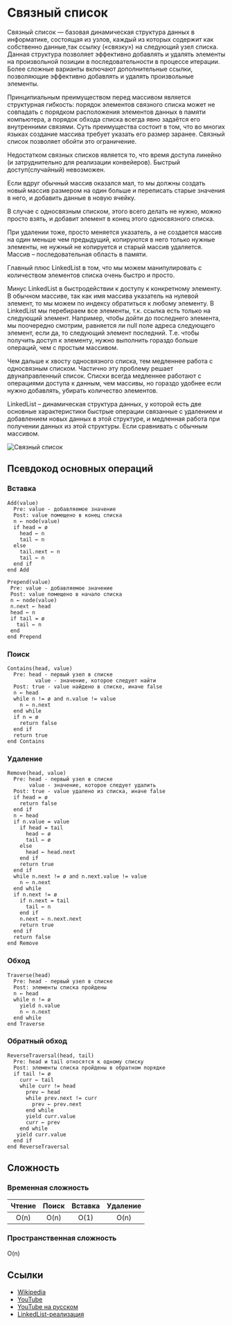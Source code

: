 # Связный список

Связный список — базовая динамическая структура данных в информатике, состоящая из узлов, каждый из которых содержит как собственно данные,так ссылку («связку») на следующий узел списка. Данная структура позволяет эффективно добавлять и удалять элементы на произвольной позиции в последовательности в процессе итерации. Более сложные варианты включают дополнительные ссылки, позволяющие эффективно добавлять и удалять произвольные элементы.

Принципиальным преимуществом перед массивом является структурная гибкость: порядок элементов связного списка может не совпадать с порядком расположения элементов данных в памяти компьютера, а порядок обхода списка всегда явно задаётся его внутренними связями. Суть преимущества состоит в том, что во многих языках создание массива требует указать его размер заранее. Связный список позволяет обойти это ограничение.

Недостатком связных списков является то, что время доступа линейно (и затруднительно для реализации конвейеров). Быстрый доступ(случайный) невозможен.


Если вдруг обычный массив оказался мал, то мы должны создать новый массив размером на один больше и переписать старые значения в него, и добавить данные в новую ячейку.
 
В случае с односвязным списком, этого всего делать не нужно, можно просто взять, и добавит элемент в конец этого односвязного списка.

При удалении тоже, просто меняется указатель, а не создается массив на один меньше чем предыдущий, копируются в него только нужные элементы, не нужный не копируется и старый массив удаляется.
Массив – последовательная область в памяти.

Главный плюс LinkedList в том, что мы можем манипулировать с количеством элементов списка очень быстро и просто.

Минус LinkedList в быстродействии к доступу к конкретному элементу.  В обычном массиве, так как имя массива указатель на нулевой элемент, то мы можем по индексу обратиться к любому элементу. В LinkedList мы перебираем все элементы, т.к. ссылка есть только на следующий элемент. Например, чтобы дойти до последнего элемента, мы поочередно смотрим, равняется ли null поле адреса следующего элемент, если да, то следующий элемент последний. Т.е. чтобы получить доступ к элементу, нужно выполнить гораздо больше операций, чем с простым массивом.

Чем дальше к хвосту односвязного списка, тем медленнее работа с односвязным списком. Частично эту проблему решает двунаправленный список. Списки всегда медленнее работают с операциями доступа к данным, чем массивы, но гораздо удобнее если нужно добавлять, убирать количество элементов.

LinkedList – динамическая структура данных, у которой есть две основные характеристики быстрые операции связанные с удалением и добавлением новых данных в этой структуре, и медленная работа при получении данных из этой структуры. Если сравнивать с обычным массивом.




![Связный список](https://upload.wikimedia.org/wikipedia/commons/6/6d/Singly-linked-list.svg)



## Псевдокод основных операций

### Вставка

```text
Add(value)
  Pre: value - добавляемое значение
  Post: value помещено в конец списка
  n ← node(value)
  if head = ø
    head ← n
    tail ← n
  else
    tail.next ← n
    tail ← n
  end if
end Add
```

```text
Prepend(value)
 Pre: value - добавляемое значение
 Post: value помещено в начало списка
 n ← node(value)
 n.next ← head
 head ← n
 if tail = ø
   tail ← n
 end
end Prepend
```

### Поиск

```text
Contains(head, value)
  Pre: head - первый узел в списке
         value - значение, которое следует найти
  Post: true - value найдено в списке, иначе false
  n ← head
  while n != ø and n.value != value
    n ← n.next
  end while
  if n = ø
    return false
  end if
  return true
end Contains
```
    
### Удаление

```text
Remove(head, value)
  Pre: head - первый узел в списке
       value - значение, которое следует удалить
  Post: true - value удалено из списка, иначе false
  if head = ø
    return false
  end if
  n ← head
  if n.value = value
    if head = tail
      head ← ø
      tail ← ø
    else
      head ← head.next
    end if
    return true
  end if
  while n.next != ø and n.next.value != value
    n ← n.next
  end while
  if n.next != ø
    if n.next = tail
      tail ← n
    end if
    n.next ← n.next.next
    return true
  end if
  return false
end Remove
```

### Обход

```text
Traverse(head)
  Pre: head - первый узел в списке
  Post: элементы списка пройдены
  n ← head
  while n != ø
    yield n.value
    n ← n.next
  end while
end Traverse
```

### Обратный обход

```text
ReverseTraversal(head, tail)
  Pre: head и tail относятся к одному списку
  Post: элементы списка пройдены в обратном порядке
  if tail != ø
    curr ← tail
    while curr != head
      prev ← head
      while prev.next != curr
        prev ← prev.next
      end while
      yield curr.value
      curr ← prev
    end while
   yield curr.value
  end if
end ReverseTraversal
```



## Сложность

### Временная сложность

| Чтение    | Поиск     | Вставка   | Удаление  |
| :--------: | :-------: | :--------: | :-------: |
| O(n)       | O(n)      | O(1)       | O(n)      |

### Пространственная сложность

O(n)

## Ссылки

- [Wikipedia](https://ru.wikipedia.org/wiki/%D0%A1%D0%B2%D1%8F%D0%B7%D0%BD%D1%8B%D0%B9_%D1%81%D0%BF%D0%B8%D1%81%D0%BE%D0%BA)
- [YouTube](https://www.youtube.com/watch?v=KTpOalDwBjg)
- [YouTube на русском](https://www.youtube.com/watch?v=C9FK1pHLnhI)
- [LinkedList-реализация](https://medium.com/dev-blogs/ds-with-js-linked-lists-db5138ff139f)







